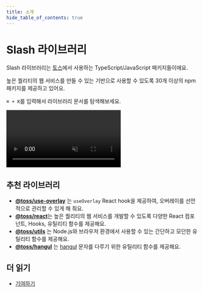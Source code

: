 ```yaml
---
title: 소개
hide_table_of_contents: true
---
```


# Slash 라이브러리

<head>
  <meta property="og:title" content="Slash 라이브러리" />
  <meta property="og:description" content="높은 퀄리티의 웹 서비스를 개발하기 위한 TypeScript/JavaScript 패키지 세트" />
  <meta property="og:url" content="https://slash.page/ko" />
  <meta property="og:image" content="https://static.toss.im/assets/slash-libraries/slash-og.png" />
</head>

<div className="mainpage_hero">
  <div style={{ gridArea: 'text' }}>
  <p>
  Slash 라이브러리는 <a href="https://toss.im">토스</a>에서 사용하는 TypeScript/JavaScript 패키지들이에요.
  </p>

  <p>
  높은 퀄리티의 웹 서비스를 만들 수 있는 기반으로 사용할 수 있도록 30개 이상의 npm 패키지를 제공하고 있어요.
  </p>

  <p><code>⌘ + K</code>를 입력해서 라이브러리 문서를 탐색해보세요.</p>

  </div>

  <div style={{ gridArea: 'image', textAlign: 'center' }}>
  <video class="key-video" src="https://static.toss.im/assets/slash-libraries/keyvis.mp4" autoplay muted="true" playsInline="true" loop="true" />
  </div>
</div>

<style
  dangerouslySetInnerHTML={{
    __html: `
.mainpage_hero {
  display: grid;
}

@media (min-width: 600px) {
  .mainpage_hero {
    grid-template-areas: "text image";
    grid-template-columns: 1fr 300px;
  }

  .key-video {
    width: 260px;
    height: 146px;
  }
}

@media (max-width: 600px) {
  .mainpage_hero {
    grid-template-areas: "image" "text";
    grid-template-rows: min-content min-content;
  }

  .key-video {
    width: 80%;
    margin: 24px auto;
  }
}
`,
  }}
></style>

<div style={{ height: 24 }} />

## 추천 라이브러리

- [**@toss/use-overlay**](https://slash.page/ko/libraries/react/use-overlay/src/useOverlay.i18n) 는 `useOverlay` React hook을 제공하여, 오버레이를 선언적으로 관리할 수 있게 해 줘요.
- [**@toss/react**](https://slash.page/libraries/react/react/src/components/ClickArea/ClickArea.tsx.tossdocs)는 높은 퀄리티의 웹 서비스를 개발할 수 있도록 다양한 React 컴포넌트, Hooks, 유틸리티 함수를 제공해요.
- [**@toss/utils**](https://slash.page/ko/libraries/common/utils/README.i18n) 는 Node.js와 브라우저 환경에서 사용할 수 있는 간단하고 모던한 유틸리티 함수를 제공해요.
- [**@toss/hangul**](https://slash.page/ko/libraries/common/hangul/README.i18n) 는 [hangul](https://en.wikipedia.org/wiki/Hangul) 문자를 다루기 위한 유틸리티 함수를 제공해요.

<div style={{ height: 24 }} />

## 더 읽기

- [기여하기](https://github.com/toss/slash/blob/main/.github/CONTRIBUTING.md)
